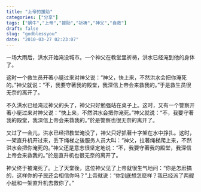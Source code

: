 ```yaml
---
title: "上帝的援助"
categories: ["分享"]
tags: ["蜗牛","上帝","援助","祈祷","神父","自救"]
draft: false
slug: "godblessyou"
date: "2010-03-27 02:23:07"
---
```


<p>一场大雨后，洪水开始淹没城市。一个神父在教堂里祈祷，洪水已经淹到他的身体了。</p>
<p>这时一个救生员开著小艇过来对神父说：&ldquo;神父，快上来，不然洪水会把你淹死的。&rdquo;神父就说：&ldquo;不，我要守著我的殿堂，我深信上帝会来救我的。&rdquo;于是救生员很无奈的离开了。</p>
<p>不久洪水已经淹过神父的头了，神父只好勉强站在桌子上。这时，又有一个警察开著小艇过来对神父说：&ldquo;快上来，不然洪水会把你淹死。&rdquo;神父就说：&ldquo;不，我要守著我的殿堂，我深信上帝会来救我的。&rdquo;於是警察也很无奈的离开了。</p>
<p>又过了一会儿，洪水已经把教堂淹没了，神父只好抓著十字架在水中挣扎。这时，一架直升机开过来，丢下绳梯之後服务人员大叫：&ldquo;神父，拉著绳梯爬上来，不然洪水会把你淹死的。&rdquo;神父还是意志很坚定地说：&ldquo;不，我要守著我的殿堂，我深信上帝会来救我的。&rdquo;於是直升机也很无奈的离开了。</p>
<p>神父终于被淹死了。上了天堂後，这位神父见了上帝就很生气地问：&ldquo;你是怎麽搞的，这样你的子民还会相信你吗？&rdquo;上帝就说：&ldquo;你到底想怎麽样？我已经派了两艘小艇和一架直升机去救你了。&rdquo; <br>
	&nbsp;</p>
